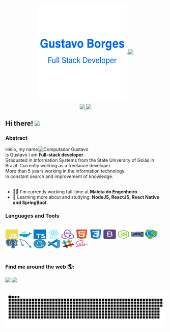 <p align="center">
  <a href="#">
    <img align="center" width="280" src="images/signature.png" />
  </a>
  <a href="#">
    <img align="center" width="510" src="images/banner.gif" />
  </a>
</p>


<p align="center">
  <a href="https://github.com/GustavoBCardoso/github-readme-stats">
    <img height='172' src='https://github-readme-stats.vercel.app/api/top-langs/?username=GustavoBCardoso&layout=compact&theme=dark'>
  </a>
  <a href="https://github.com/GustavoBCardoso/github-readme-stats">
    <img height='172' src='https://github-readme-stats.vercel.app/api?username=GustavoBCardoso&show_icons=true&theme=dark'>
  </a>
</p>

## Hi there! <img src="https://raw.githubusercontent.com/iampavangandhi/iampavangandhi/master/gifs/Hi.gif" width="30px">

</h2>


### Abstract 

<img src="https://raw.githubusercontent.com/MicaelliMedeiros/micaellimedeiros/master/image/computer-illustration.png" min-width="400px" max-width="400px" width="400px" align="right" alt="Computador Gustavo">
  Hello, my name is Gustavo I am <strong> Full-stack developer </strong>. <br>
  Graduated in Information Systems from the State University of Goiás in Brazil. Currently working as a freelance developer.<br>
  More than 5 years working in the information technology.<br>
  In constant search and improvement of knowledge. <br><br>

- 👨‍💻 I'm currently working full-time at **Maleta do Engenheiro**.
- 🌱 Learning more about and studying: **NodeJS, ReactJS, React Native and SpringBoot**.

### Languages and Tools
<div style="display: inline_block"><br>
  <img align="center" alt="Gustavo-Js" height="30" width="40" src="images/icons/javascript/javascript-plain.svg">

  <img align="center" alt="Rafa-Docker" height="30" width="40" src="images/icons/docker/docker-plain.svg">

  <img align="center" alt="Rafa-Ts" height="30" width="40" src="images/icons/typescript/typescript-plain.svg">

  <img align="center" alt="Gustavo-React" height="30" width="40" src="images/icons/react/react-original-wordmark.svg">

   <img align="center" alt="Gustavo-Redux" height="30" width="40" src="images/icons/redux/redux-original.svg">

  <img align="center" alt="Gustavo-HTML" height="30" width="40" src="images/icons/html5/html5-original.svg">

  <img align="center" alt="Gustavo-CSS" height="30" width="40" src="images/icons/css3/css3-original.svg">

  <img align="center" alt="Gustavo-Bootstrap" height="30" width="40" src="images/icons/bootstrap/bootstrap-plain.svg">

  <img align="center" alt="Gustavo-NodeJs" height="30" width="40" src="images/icons/nodejs/nodejs-original.svg">

  <img align="center" alt="Gustavo-PHP" height="30" width="40" src="images/icons/php/php-original.svg">

  <img align="center" alt="Gustavo-Neo4J" height="30" width="40" src="images/icons/neo4j/neo4j.svg">

  <img align="center" alt="Gustavo-PostgreSql" height="30" width="40" src="images/icons/postgresql/postgresql-original.svg">

  <img align="center" alt="Gustavo-MySql" height="30" width="40" src="images/icons/mysql/mysql-original.svg">

  <img align="center" alt="Gustavo-Yarn" height="30" width="40" src="images/icons/yarn/yarn-original.svg">

  <img align="center" alt="Gustavo-VSCode" height="30" width="40" src="images/icons/vscode/vscode-original.svg">

  <img align="center" alt="Gustavo-Slack" height="30" width="40" src="images/icons/slack/slack-original.svg">

  <img align="center" alt="Gustavo-Sass" height="30" width="40" src="images/icons/sass/sass-original.svg">
</div>
<br>

##

### Find me around the web 🌎:

  <a href = "mailto:gustavob68@gmail.com"><img src="https://img.shields.io/badge/-Gmail-%23333?style=for-the-badge&logo=gmail&logoColor=white" target="_blank"></a>
  <a href="https://www.linkedin.com/in/gustavobcardoso" target="_blank"><img src="https://img.shields.io/badge/-LinkedIn-%230077B5?style=for-the-badge&logo=linkedin&logoColor=white" target="_blank"></a>

##

  ![Snake animation](https://github.com/gustavobcardoso/gustavobcardoso/blob/output/github-contribution-grid-snake.svg)
